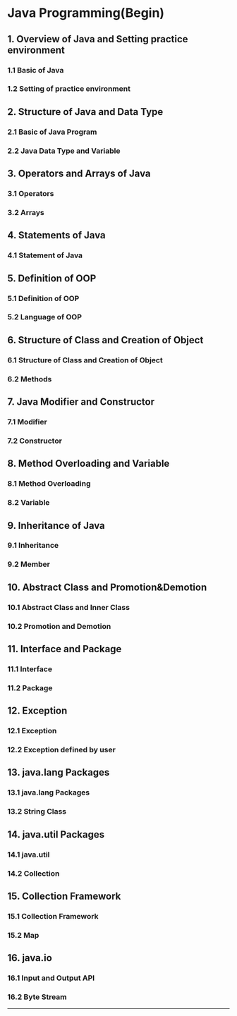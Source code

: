 # Java Programming(Begin)

## 1. Overview of Java and Setting practice environment

### 1.1 Basic of Java

### 1.2 Setting of practice environment

## 2. Structure of Java and Data Type

### 2.1 Basic of Java Program

### 2.2 Java Data Type and Variable

## 3. Operators and Arrays of Java

### 3.1 Operators

### 3.2 Arrays

## 4. Statements of Java

### 4.1 Statement of Java

## 5. Definition of OOP

### 5.1 Definition of OOP

### 5.2 Language of OOP

## 6. Structure of Class and Creation of Object

### 6.1 Structure of Class and Creation of Object

### 6.2 Methods

## 7. Java Modifier and Constructor

### 7.1 Modifier

### 7.2 Constructor

## 8. Method Overloading and Variable

### 8.1 Method Overloading

### 8.2 Variable

## 9. Inheritance of Java

### 9.1 Inheritance

### 9.2 Member

## 10. Abstract Class and Promotion&Demotion

### 10.1 Abstract Class and Inner Class

### 10.2 Promotion and Demotion

## 11. Interface and Package

### 11.1 Interface

### 11.2 Package

## 12. Exception

### 12.1 Exception

### 12.2 Exception defined by user

## 13. java.lang Packages

### 13.1 java.lang Packages

### 13.2 String Class

## 14. java.util Packages

### 14.1 java.util

### 14.2 Collection

## 15. Collection Framework

### 15.1 Collection Framework

### 15.2 Map

## 16. java.io

### 16.1 Input and Output API

### 16.2 Byte Stream

---

